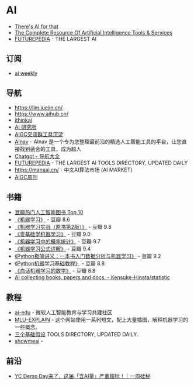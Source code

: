# AI

- [There's AI for that](https://theresanaiforthat.com/)
- [The Complete Resource Of Artificial Intelligence Tools & Services](https://allthingsai.com/)
- [FUTUREPEDIA](https://www.futurepedia.io) - THE LARGEST AI

## 订阅

- [ai weekly](https://aiweekly.co/issues/)

## 导航

- https://llm.juejin.cn/
- https://www.aihub.cn/
- [ithinkai](https://app.ithinkai.world/)
- [AI 研究所](https://www.aiyjs.com/)
- [AIGC交流群工具沉淀](https://bytedance.feishu.cn/base/AIMAbnJxQaNgSGsBAtwcdAkLnvf?table=tblmZTd8VuUOOONh&view=vew0Eo17BB)
- [AInav](https://www.ainav.cn/) - AInav 是一个专为您整理最前沿的精选人工智能工具的平台，让您直接找到适合的工具，成为超人
- [Chatgpt - 导航大全](https://chatgpt.yundongfang.com/#term-2)
- [FUTUREPEDIA](https://www.futurepedia.io) - THE LARGEST AI TOOLS DIRECTORY, UPDATED DAILY
- https://manaai.cn/ - 中文AI算法市场 (AI MARKET)
- [AIGC周刊](https://op7418.zhubai.love/)

## 书籍

- [豆瓣热门人工智能图书 Top 10](https://m.douban.com/subject_collection/EC7U5FQMI)
- [《机器学习》](https://book.douban.com/subject/26708119/) - 豆瓣 8.6
- [《机器学习实战（原书第2版）》](https://book.douban.com/subject/35218199/) - 豆瓣 9.8
- [《零基础学机器学习》](https://book.douban.com/subject/35264202/) - 豆瓣 9.0
- [《机器学习中的概率统计》](https://book.douban.com/subject/35292492/) - 豆瓣 9.7
- [《机器学习公式详解》](https://book.douban.com/subject/35381195/) - 豆瓣 9.4
- [《Python极简讲义：一本书入门数据分析与机器学习》](https://book.douban.com/subject/35044749/) - 豆瓣 9.2
- [《Python机器学习基础教程》](https://book.douban.com/subject/30147778/) - 豆瓣 8.8
- [《白话机器学习的数学》](https://book.douban.com/subject/35126508/) - 豆瓣 8.8
- [AI collecting books, papers and docs. - Kensuke-Hinata/statistic](https://github.com/Kensuke-Hinata/statistic/tree/master/AI)

## 教程

- [ai-edu](https://github.com/microsoft/ai-edu) - 微软人工智能教育与学习共建社区
- [MLU-EXPLAIN](https://mlu-explain.github.io/) - 这个网站使用一系列短文，配上大量插图，解释机器学习的一些概念。
- [三个基础假设](https://mp.weixin.qq.com/s/jC-_B_arDpm1dsEmJLZYIw) TOOLS DIRECTORY, UPDATED DAILY.
- [showmeai](https://www.showmeai.tech/) - 

## 前沿

- [YC Demo Day来了，这届「含AI量」严重超标！｜一周硅秘](https://mp.weixin.qq.com/s/_6aNSbtyI4VCFm2NZIfuvg)